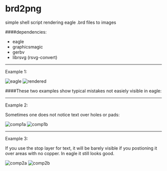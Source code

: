 brd2png
=======

simple shell script rendering eagle .brd files to images

####dependencies:


* eagle
* graphicsmagic
* gerbv
* librsvg (rsvg-convert)

- - - 

Example 1:

![eagle](https://raw.github.com/sebseb7/brd2png/master/sample/eagle.png)
![rendered](https://raw.github.com/sebseb7/brd2png/master/sample/rendered.png)

####These two examples show typical mistakes not easiely visible in eagle: 

- - -

Example 2:

Sometimes one does not notice text over holes or pads:

![comp1a](https://raw.github.com/sebseb7/brd2png/master/sample/comp1a.png)
![comp1b](https://raw.github.com/sebseb7/brd2png/master/sample/comp1b.png)

- - - 

Example 3:

If you use the stop layer for text, it will be barely visible if you postioning it over areas with no copper. In eagle it still looks good.

![comp2a](https://raw.github.com/sebseb7/brd2png/master/sample/comp2a.png)
![comp2b](https://raw.github.com/sebseb7/brd2png/master/sample/comp2b.png)


